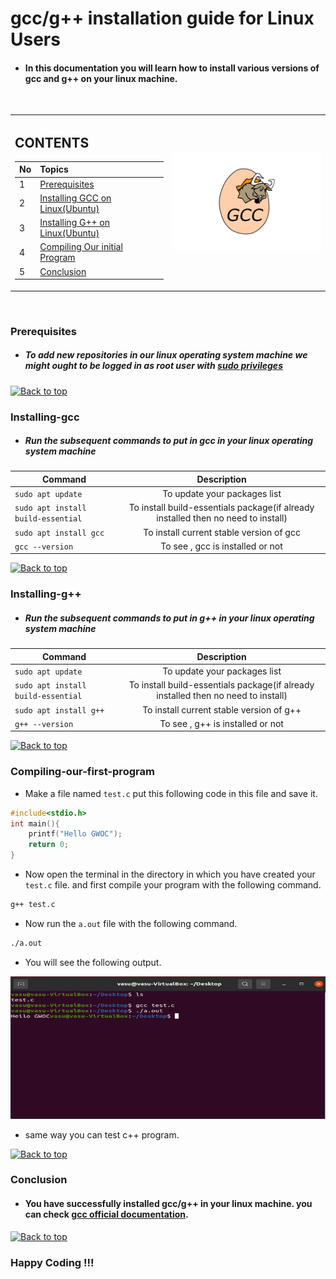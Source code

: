 # gcc/g++ installation guide for Linux Users

- #### In this documentation you will learn how to install various versions of gcc and g++ on your linux machine.
<br/>

<table>
<tbody>
<tr>
<td width="50%">

## CONTENTS 
| No            | Topics    |  
| ------------- |:-------------| 
| 1             | [Prerequisites](#prerequisites) |
| 2             | [Installing GCC on Linux(Ubuntu)](#installing-gcc) |
| 3             | [Installing G++ on Linux(Ubuntu)](#Installing-gcc) |
| 4             | [Compiling Our initial Program](#compiling-our-first-program) |
| 5             | [Conclusion](#Conclusion) |

</td>
<td>

![ubuntu](img/gcc.png)

</td>
</tr>
</tbody>
</table>

<br/>

### Prerequisites
- ##### To add new repositories in our linux operating system machine we might ought to be logged in as root user with [sudo privileges](https://en.wikipedia.org/wiki/Sudo)

[![Back to top](https://img.shields.io/badge/Back%20to%20top-blue?style=flat)](#contents)

### Installing-gcc
- ##### Run the subsequent commands to put in gcc in your linux operating system machine

| Command          | Description |
| ------------- | :-----:|
|  ```sudo apt update``` | To update your packages list |
|  ```sudo apt install build-essential``` | To install build-essentials package(if already installed then no need to install) |
| ```sudo apt install gcc``` | To install current stable version of gcc |
| ```gcc --version``` | To see , gcc is installed or not |

[![Back to top](https://img.shields.io/badge/Back%20to%20top-blue?style=flat)](#contents)

### Installing-g++
- ##### Run the subsequent commands to put in g++ in your linux operating system machine

| Command          | Description |
| ------------- | :-----:|
|  ```sudo apt update``` | To update your packages list |
|  ```sudo apt install build-essential``` | To install build-essentials package(if already installed then no need to install) |
| ```sudo apt install g++``` | To install current stable version of g++ |
| ```g++ --version``` | To see , g++ is installed or not |
 
[![Back to top](https://img.shields.io/badge/Back%20to%20top-blue?style=flat)](#contents)

### Compiling-our-first-program

- Make a file named `test.c` put this following code in this file and save it.

```c
#include<stdio.h>
int main(){
    printf("Hello GWOC");
    return 0;
}
```

- Now open the terminal in the directory in which you have created your `test.c` file. and first compile your program with the following command.
```bash
g++ test.c
```
- Now run the `a.out` file with the following command.
```bash
./a.out
```

- You will see the following output.

![cprogram](img/cprogram.PNG)

- same way you can test c++ program.

[![Back to top](https://img.shields.io/badge/Back%20to%20top-blue?style=flat)](#contents)

### Conclusion

- #### You have successfully installed gcc/g++ in your linux machine. you can check [gcc official documentation](https://gcc.gnu.org/onlinedocs/).

[![Back to top](https://img.shields.io/badge/Back%20to%20top-blue?style=flat)](#contents)

### Happy Coding !!!